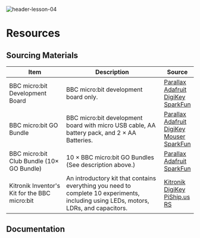 ![header-lesson-04](assets/header-lesson-04.png)

# Resources

## Sourcing Materials

| Item                                          | Description                                                  | Source                                                       |
| --------------------------------------------- | ------------------------------------------------------------ | ------------------------------------------------------------ |
| BBC micro:bit Development Board               | BBC micro:bit development board only.                        | [Parallax](https://www.parallax.com/product/microbit-v2-0-module/)<br />[Adafruit](https://www.adafruit.com/product/4781)<br />[DigiKey](https://www.digikey.com/en/products/detail/okdo/MICRO-BIT-SINGLE/22121539)<br />[SparkFun](https://www.sparkfun.com/products/17287) |
| BBC micro:bit GO Bundle                       | BBC micro:bit development board with micro USB cable, AA battery pack, and 2 × AA Batteries. | [Parallax](https://www.parallax.com/product/microbit-2-0-go-bundle/)<br />[Adafruit](https://www.adafruit.com/product/4834)<br />[DigiKey](https://www.digikey.com/en/products/detail/okdo/MICRO-BIT-GO/22121532)<br />[Mouser](https://www.mouser.com/ProductDetail/SparkFun/DEV-17288?qs=zW32dvEIR3vhPGlpo8dFog%3D%3D)<br />[SparkFun](https://www.sparkfun.com/products/17288) |
| BBC micro:bit Club Bundle (10× GO Bundle)     | 10 × BBC micro:bit GO Bundles (See description above.)       | [Parallax](https://www.parallax.com/product/microbit-v2-0-club-bundle/)<br />[Adafruit](https://www.adafruit.com/product/4833)<br />[SparkFun](https://www.sparkfun.com/products/17290) |
| Kitronik Inventor's Kit for the BBC micro:bit | An introductory kit that contains everything you need to complete 10 experiments, including using LEDs, motors, LDRs, and capacitors. | [Kitronik](https://kitronik.co.uk/products/inventors-kit-for-the-bbc-micro-bit?srsltid=AfmBOor43GjPOF3h1xXyu-Grcb_l4S6bgsOpWUa_gtZChIH1ZvgTbSek)<br />[DigiKey](https://www.digikey.com/en/products/detail/kitronik-ltd/5603/8635482)<br />[PiShip.us](https://www.pishop.us/product/inventors-kit-for-the-bbc-microbit/)<br />[RS](https://us.rs-online.com/product/okdo/5603/72254025/?srsltid=AfmBOoowslpAnzQwBddvKFqqMjpiwXvX69ejjvszLOgTcPkdt6QCUequUh4)<br /> |

## Documentation